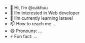 - 👋 Hi, I’m @cakhuu
- 👀 I’m interested in Web developer
- 🌱 I’m currently learning laravel
- 📫 How to reach me ...
- 😄 Pronouns: ...
- ⚡ Fun fact: ...

<!---
cakhuu/cakhuu is a ✨ special ✨ repository because its `README.md` (this file) appears on your GitHub profile.
You can click the Preview link to take a look at your changes.
--->
